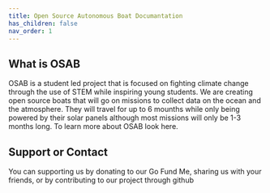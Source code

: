 ```yaml
---
title: Open Source Autonomous Boat Documantation
has_children: false
nav_order: 1
---
```


## What is OSAB
OSAB is a student led project that is focused on fighting climate change through the use of STEM while inspiring young students. We are creating open source boats that will go on missions to collect data on the ocean and the atmosphere. They will travel for up to 6 mounths while only being powered by their solar panels although most missions will only be 1-3 months long. To learn more about OSAB look here.

## Support or Contact
You can supporting us by donating to our Go Fund Me, sharing us with your friends, or by contributing to our project through github
